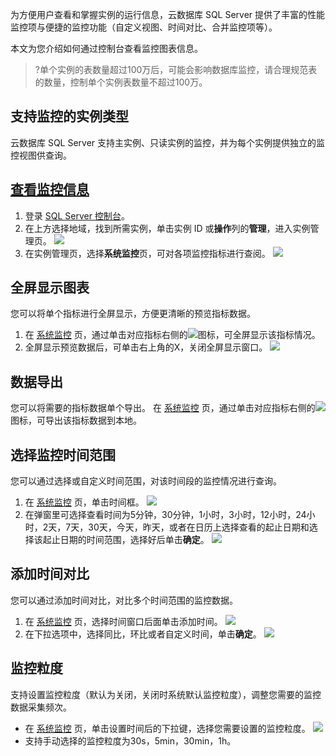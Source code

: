 为方便用户查看和掌握实例的运行信息，云数据库 SQL Server 提供了丰富的性能监控项与便捷的监控功能（自定义视图、时间对比、合并监控项等）。

本文为您介绍如何通过控制台查看监控图表信息。
>?单个实例的表数量超过100万后，可能会影响数据库监控，请合理规范表的数量，控制单个实例表数量不超过100万。

## 支持监控的实例类型
云数据库 SQL Server 支持主实例、只读实例的监控，并为每个实例提供独立的监控视图供查询。

## [查看监控信息](id:ckjkxx)
1. 登录 [SQL Server 控制台](https://console.cloud.tencent.com/sqlserver)。
2. 在上方选择地域，找到所需实例，单击实例 ID 或**操作**列的**管理**，进入实例管理页。
![](https://qcloudimg.tencent-cloud.cn/raw/3bb7a0be93f6fb3fa7879389c90b9876.png)
3. 在实例管理页，选择**系统监控**页，可对各项监控指标进行查阅。
![](https://qcloudimg.tencent-cloud.cn/raw/262c23392e2fba875880173af79a0376.png)

## 全屏显示图表
您可以将单个指标进行全屏显示，方便更清晰的预览指标数据。
1. 在 [系统监控](#ckjkxx) 页，通过单击对应指标右侧的![](https://qcloudimg.tencent-cloud.cn/raw/5ad2d8ff9f3dfcf99cc82d10f0c718ae.png)图标，可全屏显示该指标情况。
2. 全屏显示预览数据后，可单击右上角的X，关闭全屏显示窗口。
![](https://qcloudimg.tencent-cloud.cn/raw/aa003f24927603cc135fb7bd4c166318.png)

## 数据导出
您可以将需要的指标数据单个导出。
在 [系统监控](#ckjkxx) 页，通过单击对应指标右侧的![](https://qcloudimg.tencent-cloud.cn/raw/f8cb704ca82097d2cae9f517b05cffad.png)图标，可导出该指标数据到本地。

## 选择监控时间范围
您可以通过选择或自定义时间范围，对该时间段的监控情况进行查询。
1. 在 [系统监控](#ckjkxx) 页，单击时间框。
![](https://qcloudimg.tencent-cloud.cn/raw/79aadc2eb4384dfd9d316cd8a67e2dab.png)
2. 在弹窗里可选择查看时间为5分钟，30分钟，1小时，3小时，12小时，24小时，2天，7天，30天，今天，昨天，或者在日历上选择查看的起止日期和选择该起止日期的时间范围，选择好后单击**确定**。
![](https://qcloudimg.tencent-cloud.cn/raw/e1dc1be7383f9c321cb878f62520a320.png)

## 添加时间对比
您可以通过添加时间对比，对比多个时间范围的监控数据。
1. 在 [系统监控](#ckjkxx) 页，选择时间窗口后面单击添加时间。
![](https://qcloudimg.tencent-cloud.cn/raw/a7cee6644d5456f0477fe449a8f6c1f8.png)
2. 在下拉选项中，选择同比，环比或者自定义时间，单击**确定**。
![](https://qcloudimg.tencent-cloud.cn/raw/a32785e62f53586ea2823daefbaca1c3.png)

## 监控粒度
支持设置监控粒度（默认为关闭，关闭时系统默认监控粒度），调整您需要的监控数据采集频次。
- 在 [系统监控](#ckjkxx) 页，单击设置时间后的下拉键，选择您需要设置的监控粒度。
![](https://qcloudimg.tencent-cloud.cn/raw/bb1cfd5fd47926b58ff17ff67c54a8a3.png)
- 支持手动选择的监控粒度为30s，5min，30min，1h。

